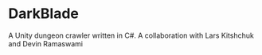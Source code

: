 # DarkBlade
A Unity dungeon crawler written in C#. A collaboration with Lars Kitshchuk and Devin Ramaswami 
